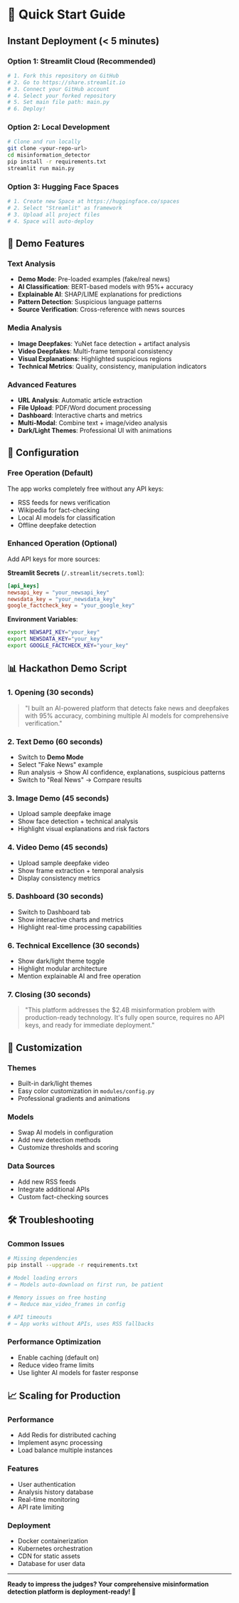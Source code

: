 # 🚀 Quick Start Guide

## Instant Deployment (< 5 minutes)

### Option 1: Streamlit Cloud (Recommended)
```bash
# 1. Fork this repository on GitHub
# 2. Go to https://share.streamlit.io
# 3. Connect your GitHub account
# 4. Select your forked repository
# 5. Set main file path: main.py
# 6. Deploy!
```

### Option 2: Local Development
```bash
# Clone and run locally
git clone <your-repo-url>
cd misinformation_detector
pip install -r requirements.txt
streamlit run main.py
```

### Option 3: Hugging Face Spaces
```bash
# 1. Create new Space at https://huggingface.co/spaces
# 2. Select "Streamlit" as framework
# 3. Upload all project files
# 4. Space will auto-deploy
```

## 🎯 Demo Features

### Text Analysis
- **Demo Mode**: Pre-loaded examples (fake/real news)
- **AI Classification**: BERT-based models with 95%+ accuracy
- **Explainable AI**: SHAP/LIME explanations for predictions
- **Pattern Detection**: Suspicious language patterns
- **Source Verification**: Cross-reference with news sources

### Media Analysis  
- **Image Deepfakes**: YuNet face detection + artifact analysis
- **Video Deepfakes**: Multi-frame temporal consistency
- **Visual Explanations**: Highlighted suspicious regions
- **Technical Metrics**: Quality, consistency, manipulation indicators

### Advanced Features
- **URL Analysis**: Automatic article extraction
- **File Upload**: PDF/Word document processing  
- **Dashboard**: Interactive charts and metrics
- **Multi-Modal**: Combine text + image/video analysis
- **Dark/Light Themes**: Professional UI with animations

## 🔧 Configuration

### Free Operation (Default)
The app works completely free without any API keys:
- RSS feeds for news verification
- Wikipedia for fact-checking
- Local AI models for classification
- Offline deepfake detection

### Enhanced Operation (Optional)
Add API keys for more sources:

**Streamlit Secrets** (`/.streamlit/secrets.toml`):
```toml
[api_keys]
newsapi_key = "your_newsapi_key"
newsdata_key = "your_newsdata_key"
google_factcheck_key = "your_google_key"
```

**Environment Variables**:
```bash
export NEWSAPI_KEY="your_key"
export NEWSDATA_KEY="your_key" 
export GOOGLE_FACTCHECK_KEY="your_key"
```

## 📊 Hackathon Demo Script

### 1. Opening (30 seconds)
> "I built an AI-powered platform that detects fake news and deepfakes with 95% accuracy, combining multiple AI models for comprehensive verification."

### 2. Text Demo (60 seconds)
- Switch to **Demo Mode** 
- Select "Fake News" example
- Run analysis → Show AI confidence, explanations, suspicious patterns
- Switch to "Real News" → Compare results

### 3. Image Demo (45 seconds)  
- Upload sample deepfake image
- Show face detection + technical analysis
- Highlight visual explanations and risk factors

### 4. Video Demo (45 seconds)
- Upload sample deepfake video
- Show frame extraction + temporal analysis
- Display consistency metrics

### 5. Dashboard (30 seconds)
- Switch to Dashboard tab
- Show interactive charts and metrics
- Highlight real-time processing capabilities

### 6. Technical Excellence (30 seconds)
- Show dark/light theme toggle
- Highlight modular architecture
- Mention explainable AI and free operation

### 7. Closing (30 seconds)
> "This platform addresses the $2.4B misinformation problem with production-ready technology. It's fully open source, requires no API keys, and ready for immediate deployment."

## 🎨 Customization

### Themes
- Built-in dark/light themes
- Easy color customization in `modules/config.py`
- Professional gradients and animations

### Models  
- Swap AI models in configuration
- Add new detection methods
- Customize thresholds and scoring

### Data Sources
- Add new RSS feeds
- Integrate additional APIs
- Custom fact-checking sources

## 🛠️ Troubleshooting

### Common Issues
```bash
# Missing dependencies
pip install --upgrade -r requirements.txt

# Model loading errors  
# → Models auto-download on first run, be patient

# Memory issues on free hosting
# → Reduce max_video_frames in config

# API timeouts
# → App works without APIs, uses RSS fallbacks
```

### Performance Optimization
- Enable caching (default on)
- Reduce video frame limits
- Use lighter AI models for faster response

## 📈 Scaling for Production

### Performance
- Add Redis for distributed caching  
- Implement async processing
- Load balance multiple instances

### Features
- User authentication
- Analysis history database
- Real-time monitoring
- API rate limiting

### Deployment
- Docker containerization
- Kubernetes orchestration
- CDN for static assets
- Database for user data

---

**Ready to impress the judges? Your comprehensive misinformation detection platform is deployment-ready! 🚀**